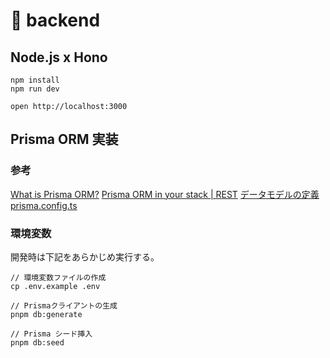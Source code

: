 # 🐋 backend

## Node.js x Hono

```
npm install
npm run dev
```

```
open http://localhost:3000
```

## Prisma ORM 実装

### 参考

[What is Prisma ORM?](https://www.prisma.io/docs/orm/overview/introduction/what-is-prisma)
[Prisma ORM in your stack | REST](https://www.prisma.io/docs/orm/overview/prisma-in-your-stack/rest)
[データモデルの定義](https://www.prisma.io/docs/orm/prisma-schema/data-model/models)
[prisma.config.ts](https://www.prisma.io/docs/orm/reference/prisma-config-reference)

### 環境変数

開発時は下記をあらかじめ実行する。

```
// 環境変数ファイルの作成
cp .env.example .env

// Prismaクライアントの生成
pnpm db:generate

// Prisma シード挿入
pnpm db:seed
```